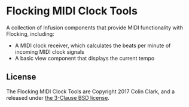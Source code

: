 # Flocking MIDI Clock Tools

A collection of Infusion components that provide MIDI functionality with Flocking, including:
* A MIDI clock receiver, which calculates the beats per minute of incoming MIDI clock signals
* A basic view component that displays the current tempo

## License

The Flocking MIDI Clock Tools are Copyright 2017 Colin Clark, and a released under [the 3-Clause BSD license](LICENSE.txt).
